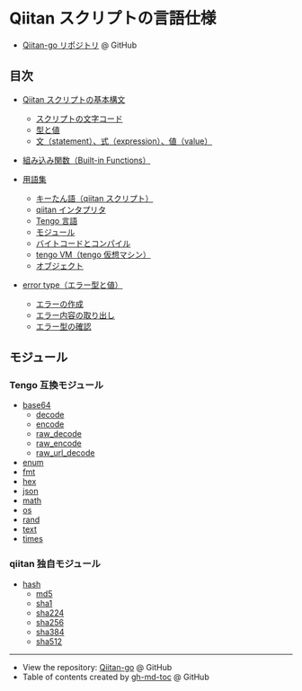 <!-- Code generated using /gen/gen_readme.sh; DO NOT EDIT. -->
# Qiitan スクリプトの言語仕様

- [Qiitan-go リポジトリ](https://github.com/Qithub-BOT/Qiitan-go) @ GitHub

## 目次

* [Qiitan スクリプトの基本構文](./specs/001_language_syntax.md#qiitan-スクリプトの基本構文)
  * [スクリプトの文字コード](./specs/001_language_syntax.md#スクリプトの文字コード)
  * [型と値](./specs/001_language_syntax.md#型と値)
  * [文（statement）、式（expression）、値（value）](./specs/001_language_syntax.md#文statement式expression値value)

* [組み込み関数（Built\-in Functions）](./specs/002_builtin_functions.md#組み込み関数built-in-functions)

* [用語集](./specs/999_words_and_terms.md#用語集)
  * [キーたん語（qiitan スクリプト）](./specs/999_words_and_terms.md#キーたん語qiitan-スクリプト)
  * [qiitan インタプリタ](./specs/999_words_and_terms.md#qiitan-インタプリタ)
  * [Tengo 言語](./specs/999_words_and_terms.md#tengo-言語)
  * [モジュール](./specs/999_words_and_terms.md#モジュール)
  * [バイトコードとコンパイル](./specs/999_words_and_terms.md#バイトコードとコンパイル)
  * [tengo VM（tengo 仮想マシン）](./specs/999_words_and_terms.md#tengo-vmtengo-仮想マシン)
  * [オブジェクト](./specs/999_words_and_terms.md#オブジェクト)

* [error type（エラー型と値）](./specs/functions/011_type_error.md#error-typeエラー型と値)
  * [エラーの作成](./specs/functions/011_type_error.md#エラーの作成)
  * [エラー内容の取り出し](./specs/functions/011_type_error.md#エラー内容の取り出し)
  * [エラー型の確認](./specs/functions/011_type_error.md#エラー型の確認)

## モジュール

### Tengo 互換モジュール

* [base64](./modules_tengo/base64.md#base64)
  * [decode](./modules_tengo/base64.md#decode)
  * [encode](./modules_tengo/base64.md#encode)
  * [raw\_decode](./modules_tengo/base64.md#raw_decode)
  * [raw\_encode](./modules_tengo/base64.md#raw_encode)
  * [raw\_url\_decode](./modules_tengo/base64.md#raw_url_decode)
* [enum](./modules_tengo/enum.md#enum)
* [fmt](./modules_tengo/fmt.md#fmt)
* [hex](./modules_tengo/hex.md#hex)
* [json](./modules_tengo/json.md#json)
* [math](./modules_tengo/math.md#math)
* [os](./modules_tengo/os.md#os)
* [rand](./modules_tengo/rand.md#rand)
* [text](./modules_tengo/text.md#text)
* [times](./modules_tengo/times.md#times)

### qiitan 独自モジュール

* [hash](./modules_qiitan/hash.md#hash)
  * [md5](./modules_qiitan/hash.md#md5)
  * [sha1](./modules_qiitan/hash.md#sha1)
  * [sha224](./modules_qiitan/hash.md#sha224)
  * [sha256](./modules_qiitan/hash.md#sha256)
  * [sha384](./modules_qiitan/hash.md#sha384)
  * [sha512](./modules_qiitan/hash.md#sha512)

---

- View the repository: [Qiitan-go](https://github.com/Qithub-BOT/Qiitan-go) @ GitHub
- Table of contents created by [gh-md-toc](https://github.com/ekalinin/github-markdown-toc.go) @ GitHub
